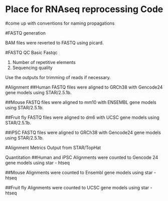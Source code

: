 # Place for RNAseq reprocessing Code

#come up with conventions for naming propagations


#FASTQ generation

BAM files were reverted to FASTQ using picard.

#FASTQ QC
Basic Fastqc
1) Number of repetitive elements
2) Sequencing quality

Use the outputs for trimming of reads if necessary.

#Alignment
##Human
FASTQ files were aligned to GRCh38 with Gencode24 gene models using STAR/2.5.1b.

##Mouse
FASTQ files were aligned to mm10 with ENSEMBL gene models using STAR/2.5.1b.

##Fruit fly
FASTQ files were aligned to dm6 with UCSC gene models using STAR/2.5.1b.

##iPSC
FASTQ files were aligned to GRCh38 with Gencode24 gene models using STAR/2.5.1b.

#Alignment Metrics
Output from STAR/TopHat

Quantitation
##Human and iPSC
Alignments were counted to Gencode 24 gene models using star - htseq

##Mouse
Alignments were counted to Ensembl gene models using star - htseq

##Fruit fly
Alignments were counted to UCSC gene models using star - htseq
